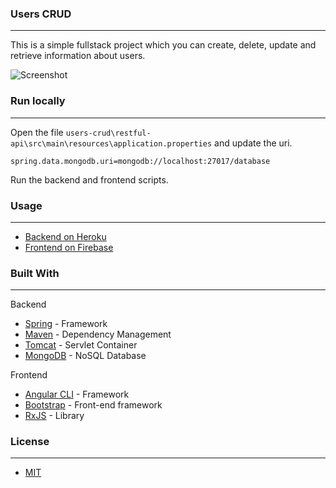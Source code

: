 ### Users CRUD
---
This is a simple fullstack project which you can create, delete, update and retrieve information about users.

![Screenshot](https://github.com/luizfvm/restful-api/blob/master/rest-client/src/assets/restclient.PNG)

### Run locally
---

Open the file `users-crud\restful-api\src\main\resources\application.properties` and update the uri.
```
spring.data.mongodb.uri=mongodb://localhost:27017/database
```
Run the backend and frontend scripts.

### Usage
---

* [Backend on Heroku](https://luizfvm-restful-api.herokuapp.com/swagger-ui.html)
* [Frontend on Firebase](https://lfvm-rest-client.firebaseapp.com/users)

### Built With
---
Backend
* [Spring](https://spring.io) - Framework
* [Maven](https://maven.apache.org) - Dependency Management
* [Tomcat](http://tomcat.apache.org) - Servlet Container
* [MongoDB](https://www.mongodb.com) - NoSQL Database

Frontend
* [Angular CLI](https://cli.angular.io) - Framework
* [Bootstrap](https://getbootstrap.com.br) - Front-end framework
* [RxJS](https://rxjs-dev.firebaseapp.com) - Library

### License
---
* [MIT](https://choosealicense.com/licenses/mit/)
